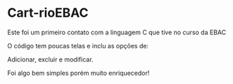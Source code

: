# Cart-rioEBAC

Este foi um primeiro contato com a linguagem C que tive no curso da EBAC

O código tem poucas telas e inclu as opções de:

Adicionar, excluir e modificar.

Foi algo bem simples porém muito enriquecedor!
